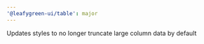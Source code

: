 ```yaml
---
'@leafygreen-ui/table': major
---
```


Updates styles to no longer truncate large column data by default
